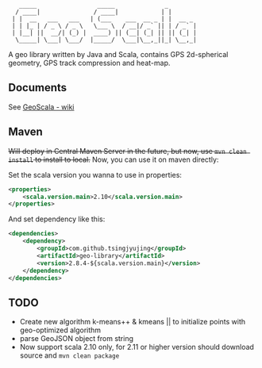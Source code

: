 ```
   _____                 _____              _
  / ____|               / ____|            | |
 | |  __   ___   ___   | (___    ___  __ _ | |  __ _
 | | |_ | / _ \ / _ \   \___ \  / __|/ _` || | / _` |
 | |__| ||  __/| (_) |  ____) || (__| (_| || || (_| |
  \_____| \___| \___/  |_____/  \___|\__,_||_| \__,_|
```

A geo library written by Java and Scala, contains GPS 2d-spherical geometry, GPS track compression and heat-map.

## Documents
See <a href="https://github.com/TsingJyujing/GeoScala/wiki">GeoScala - wiki</a>

## Maven
<del>Will deploy in Central Maven Server in the future, but now, use `mvn clean install` to install to local.</del>
Now, you can use it on maven directly:

Set the scala version you wanna to use in properties:

```xml
<properties>
    <scala.version.main>2.10</scala.version.main>
</properties>
```

And set dependency like this:

```xml
<dependencies>
    <dependency>
        <groupId>com.github.tsingjyujing</groupId>
        <artifactId>geo-library</artifactId>
        <version>2.8.4-${scala.version.main}</version>
    </dependency>
</dependencies>
```

## TODO
- Create new algorithm k-means++ & kmeans || to initialize points with geo-optimized algorithm
- parse GeoJSON object from string
- Now support scala 2.10 only, for 2.11 or higher version should download source and `mvn clean package`
